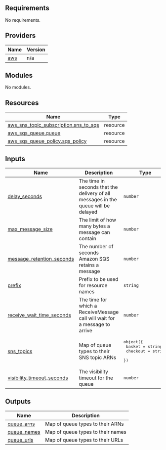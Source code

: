 <!-- BEGIN_TF_DOCS -->
## Requirements

No requirements.

## Providers

| Name | Version |
|------|---------|
| <a name="provider_aws"></a> [aws](#provider\_aws) | n/a |

## Modules

No modules.

## Resources

| Name | Type |
|------|------|
| [aws_sns_topic_subscription.sns_to_sqs](https://registry.terraform.io/providers/hashicorp/aws/latest/docs/resources/sns_topic_subscription) | resource |
| [aws_sqs_queue.queue](https://registry.terraform.io/providers/hashicorp/aws/latest/docs/resources/sqs_queue) | resource |
| [aws_sqs_queue_policy.sqs_policy](https://registry.terraform.io/providers/hashicorp/aws/latest/docs/resources/sqs_queue_policy) | resource |

## Inputs

| Name | Description | Type | Default | Required |
|------|-------------|------|---------|:--------:|
| <a name="input_delay_seconds"></a> [delay\_seconds](#input\_delay\_seconds) | The time in seconds that the delivery of all messages in the queue will be delayed | `number` | `0` | no |
| <a name="input_max_message_size"></a> [max\_message\_size](#input\_max\_message\_size) | The limit of how many bytes a message can contain | `number` | `262144` | no |
| <a name="input_message_retention_seconds"></a> [message\_retention\_seconds](#input\_message\_retention\_seconds) | The number of seconds Amazon SQS retains a message | `number` | `345600` | no |
| <a name="input_prefix"></a> [prefix](#input\_prefix) | Prefix to be used for resource names | `string` | n/a | yes |
| <a name="input_receive_wait_time_seconds"></a> [receive\_wait\_time\_seconds](#input\_receive\_wait\_time\_seconds) | The time for which a ReceiveMessage call will wait for a message to arrive | `number` | `0` | no |
| <a name="input_sns_topics"></a> [sns\_topics](#input\_sns\_topics) | Map of queue types to their SNS topic ARNs | <pre>object({<br/>    basket   = string<br/>    checkout = string<br/>  })</pre> | n/a | yes |
| <a name="input_visibility_timeout_seconds"></a> [visibility\_timeout\_seconds](#input\_visibility\_timeout\_seconds) | The visibility timeout for the queue | `number` | `30` | no |

## Outputs

| Name | Description |
|------|-------------|
| <a name="output_queue_arns"></a> [queue\_arns](#output\_queue\_arns) | Map of queue types to their ARNs |
| <a name="output_queue_names"></a> [queue\_names](#output\_queue\_names) | Map of queue types to their names |
| <a name="output_queue_urls"></a> [queue\_urls](#output\_queue\_urls) | Map of queue types to their URLs |
<!-- END_TF_DOCS -->